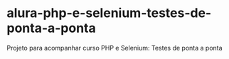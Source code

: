 # alura-php-e-selenium-testes-de-ponta-a-ponta
Projeto para acompanhar curso PHP e Selenium: Testes de ponta a ponta

